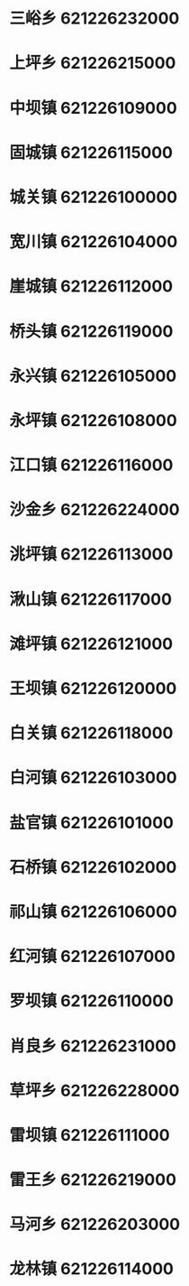 # 三峪乡 621226232000
# 上坪乡 621226215000
# 中坝镇 621226109000
# 固城镇 621226115000
# 城关镇 621226100000
# 宽川镇 621226104000
# 崖城镇 621226112000
# 桥头镇 621226119000
# 永兴镇 621226105000
# 永坪镇 621226108000
# 江口镇 621226116000
# 沙金乡 621226224000
# 洮坪镇 621226113000
# 湫山镇 621226117000
# 滩坪镇 621226121000
# 王坝镇 621226120000
# 白关镇 621226118000
# 白河镇 621226103000
# 盐官镇 621226101000
# 石桥镇 621226102000
# 祁山镇 621226106000
# 红河镇 621226107000
# 罗坝镇 621226110000
# 肖良乡 621226231000
# 草坪乡 621226228000
# 雷坝镇 621226111000
# 雷王乡 621226219000
# 马河乡 621226203000
# 龙林镇 621226114000
